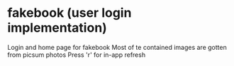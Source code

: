 # fakebook (user login implementation)
Login and home page for fakebook
Most of te contained images are gotten from picsum photos
Press 'r' for in-app refresh
